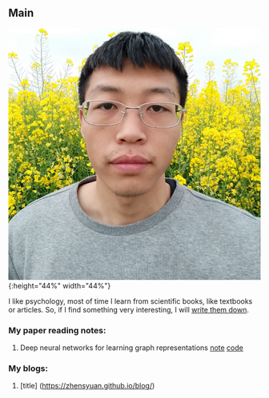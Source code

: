 ## $\textbf{Main}$
![](https://raw.githubusercontent.com/zhensyuan/imgs/master/yuan.png){:height="44%" width="44%"}  

I like psychology, most of time I learn from scientific books, like textbooks or articles. So, if I find something 
very interesting, I will [write them down](https://zhensyuan.github.io/blog/).

### My paper reading notes:  
1. Deep neural networks for learning graph representations [note](https://zhensyuan.github.io/blog/) [code](https://zhensyuan.github.io/blog/)

### My blogs:  
1. [title] (https://zhensyuan.github.io/blog/)
